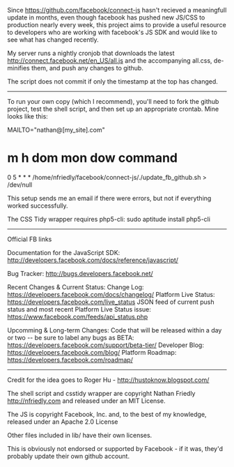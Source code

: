 Since https://github.com/facebook/connect-js hasn't recieved a meaningfull update in months, even though facebook has pushed new JS/CSS to production nearly every week, this project aims to provide a useful resource to developers who are working with facebook's JS SDK and would like to see what has changed recently. 

My server runs a nightly cronjob that downloads the latest http://connect.facebook.net/en_US/all.js and the accompanying all.css, de-minifies them, and push any changes to github.

The script does not commit if only the timestamp at the top has changed.

---

To run your own copy (which I recommend), you'll need to fork the github project, test the shell script, and then set up an appropriate crontab. Mine looks like this:

MAILTO="nathan@[my_site].com"
# m h dom mon dow command
0 5 * * * /home/nfriedly/facebook/connect-js/./update_fb_github.sh > /dev/null

This setup sends me an email if there were errors, but not if everything worked successfully.

The CSS Tidy wrapper requires php5-cli:
sudo aptitude install php5-cli

---

Official FB links

Documentation for the JavaScript SDK: 
  http://developers.facebook.com/docs/reference/javascript/

Bug Tracker: 
  http://bugs.developers.facebook.net/

Recent Changes & Current Status:
  Change Log: https://developers.facebook.com/docs/changelog/
  Platform Live Status: https://developers.facebook.com/live_status
  JSON feed of current push status and most recent Platform Live Status issue: https://www.facebook.com/feeds/api_status.php

Upcomming & Long-term Changes: 
  Code that will be released within a day or two -- be sure to label any bugs as BETA: https://developers.facebook.com/support/beta-tier/
  Developer Blog: https://developers.facebook.com/blog/
  Platform Roadmap: https://developers.facebook.com/roadmap/

---

Credit for the idea goes to Roger Hu - http://hustoknow.blogspot.com/

The shell script and csstidy wrapper are copyright Nathan Friedly http://nfriedly.com and released under an MIT License.

The JS is copyright Facebook, Inc. and, to the best of my knowledge, released under an Apache 2.0 License

Other files included in lib/ have their own licenses.

This is obviously not endorsed or supported by Facebook - if it was, they'd probably update their own github account.
